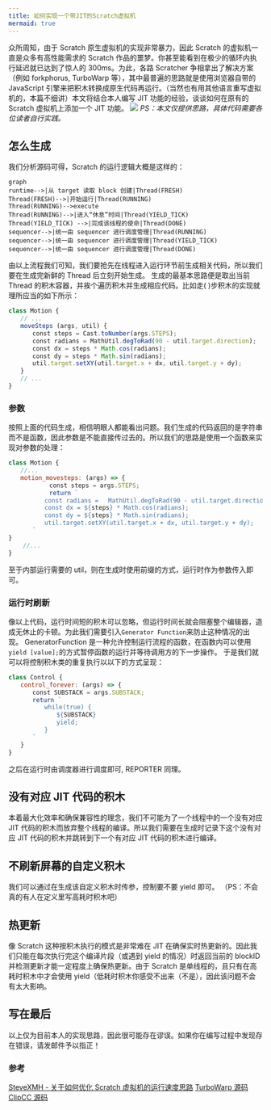 ```yaml
---
title: 如何实现一个带JIT的Scratch虚拟机
mermaid: true
---
```


众所周知，由于 Scratch 原生虚拟机的实现非常暴力，因此 Scratch 的虚拟机一直是众多有高性能需求的 Scratch 作品的噩梦。你甚至能看到在极少的循环内执行延迟就已达到了惊人的 300ms。为此，各路 Scratcher 争相拿出了解决方案（例如 forkphorus, TurboWarp 等），其中最普遍的思路就是使用浏览器自带的 JavaScript 引擎来把积木转换成原生代码再运行。（当然也有用其他语言重写虚拟机的，本篇不细讲）本文将结合本人编写 JIT 功能的经验，谈谈如何在原有的 Scratch 虚拟机上添加一个 JIT 功能。
![](https://s6.jpg.cm/2021/11/12/Iae5CH.gif)
*PS：本文仅提供思路，具体代码需要各位读者自行实践。*
## 怎么生成
我们分析源码可得，Scratch 的运行逻辑大概是这样的：
```mermaid
graph
runtime-->|从 target 读取 block 创建|Thread(FRESH)
Thread(FRESH)-->|开始运行|Thread(RUNNING)
Thread(RUNNING)-->execute
Thread(RUNNING)-->|进入“休息”时间|Thread(YIELD_TICK)
Thread(YIELD_TICK) -->|完成该线程的使命|Thread(DONE)
sequencer-->|统一由 sequencer 进行调度管理|Thread(RUNNING)
sequencer-->|统一由 sequencer 进行调度管理|Thread(YIELD_TICK)
sequencer-->|统一由 sequencer 进行调度管理|Thread(DONE)
```
由以上流程我们可知，我们要抢先在线程进入运行环节前生成相关代码，所以我们要在生成完新鲜的 Thread 后立刻开始生成。
生成的最基本思路便是取出当前 Thread 的积木容器，并挨个遍历积木并生成相应代码。比如走( )步积木的实现就理所应当的如下所示：
```javascript
class Motion {
　　// ...
　　moveSteps (args, util) {
　　　　const steps = Cast.toNumber(args.STEPS);
　　　　const radians = MathUtil.degToRad(90 - util.target.direction);
　　　　const dx = steps * Math.cos(radians);
　　　　const dy = steps * Math.sin(radians);
　　　　util.target.setXY(util.target.x + dx, util.target.y + dy);
　　}
　　// ...
}
```
### 参数
按照上面的代码生成，相信明眼人都能看出问题。我们生成的代码返回的是字符串而不是函数，因此参数是不能直接传过去的。所以我们的思路是使用一个函数来实现对参数的处理：
```javascript
class Motion {
　　//...
　　motion_movesteps: (args) => {
        　　const steps = args.STEPS;
        　　return `
　　　　　　const radians = 　MathUtil.degToRad(90 - util.target.direction);
　　　　　　const dx = ${steps} * Math.cos(radians);
　　　　　　const dy = ${steps} * Math.sin(radians);
　　　　　　util.target.setXY(util.target.x + dx, util.target.y + dy);
　　　　`
}
    //...
}
```
至于内部运行需要的 util，则在生成时使用前缀的方式，运行时作为参数传入即可。
### 运行时刷新
像以上代码，运行时间短的积木可以忽略，但运行时间长就会阻塞整个编辑器，造成无休止的卡顿。为此我们需要引入``Generator Function``来防止这种情况的出现。
GeneratorFunction 是一种允许控制运行流程的函数，在函数内可以使用``yield [value];``的方式暂停函数的运行并等待调用方的下一步操作。
于是我们就可以将控制积木类的重复执行以以下的方式呈现：
```javascript
class Control {
　　control_forever: (args) => {
　　　　const SUBSTACK = args.SUBSTACK;
　　　　return `
　　　　　　while(true) {
　　　　　　　　${SUBSTACK}
　　　　　　　　yield;
　　　　　　}
　　　　`
　　}
}
```
之后在运行时由调度器进行调度即可, REPORTER 同理。
## 没有对应 JIT 代码的积木
本着最大化效率和确保兼容性的理念，我们不可能为了一个线程中的一个没有对应 JIT 代码的积木而放弃整个线程的编译。所以我们需要在生成时记录下这个没有对应 JIT 代码的积木并跳转到下一个有对应 JIT 代码的积木进行编译。
## 不刷新屏幕的自定义积木
我们可以通过在生成该自定义积木时传参，控制要不要 yield 即可。
（PS：不会真的有人在定义里写高耗时积木吧）
## 热更新
像 Scratch 这种按积木执行的模式是非常难在 JIT 在确保实时热更新的。因此我们只能在每次执行完这个编译片段（或遇到 yield 的情况）时返回当前的 blockID 并检测更新才能一定程度上确保热更新。由于 Scratch 是单线程的，且只有在高耗时积木中才会使用 yield（低耗时积木你感受不出来（不是），因此该问题不会有太大影响。
## 写在最后
以上仅为目前本人的实现思路，因此很可能存在谬误。如果你在编写过程中发现存在错误，请发邮件予以指正！
### 参考
[SteveXMH - 关于如何优化 Scratch 虚拟机的运行速度思路](https://steve-xmh.github.io/blog/2020/05/16/scratchvmjit/)
[TurboWarp 源码](https://github.com/TurboWarp/scratch-vm/)
[ClipCC 源码](https://github.com/Clipteam/clipcc-vm/)

